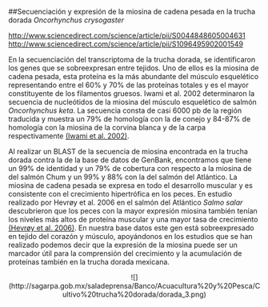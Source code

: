 ##Secuenciación y expresión de la miosina de cadena pesada en la trucha dorada *Oncorhynchus crysogaster*

http://www.sciencedirect.com/science/article/pii/S0044848605004631
http://www.sciencedirect.com/science/article/pii/S1096495902001549


En la secuenciación del transcriptoma de la trucha dorada, se identificaron los genes que se sobreexpresan entre tejidos. Uno de ellos es la miosina de cadena pesada, esta proteína es la más abundante del músculo esquelético representando entre el 60% y 70% de las proteínas totales y es el mayor constituyente de los filamentos gruesos.
Iwami et al. 2002 determinaron la secuencia de nucleótidos de la miosina del músculo esquelético de salmón *Oncorhynchus keta*. La secuencia consta de casi 6000 pb de la región traducida y muestra un 79% de homología con la de conejo y 84-87% de homología con la miosina de la corvina blanca y de la carpa respectivamente [(Iwami et al. 2002)](http://www.sciencedirect.com/science/article/pii/S0044848605004631).

Al realizar un BLAST de la secuencia de miosina encontrada en la trucha dorada contra la de la base de datos de GenBank, encontramos que tiene un 99% de identidad y un 79% de cobertura con respecto a la miosina de del salmón Chum y un 99% y 88% con la del salmón del Atlántico. 
La miosina de cadena pesada se expresa en todo el desarrollo muscular y es consistente con el crecimiento hipertrófica en los peces. En estudio realizado por Hevrøy et al. 2006 en el salmón del Atlántico *Salmo salar* descubrieron que los peces con la mayor expresión miosina también tenían los niveles más altos de proteína muscular y una mayor tasa de crecimiento [(Hevrøy et al. 2006)](http://www.sciencedirect.com/science/article/pii/S1096495902001549).
En nuestra base datos este gen está sobreexpresado en tejido del corazón y músculo, apoyándonos en los estudios que se han realizado podemos decir que la expresión de la miosina puede ser un marcador útil para la comprensión del crecimiento y la acumulación de proteínas también en la trucha dorada mexicana.

<center>![](http://sagarpa.gob.mx/saladeprensa/Banco/Acuacultura%20y%20Pesca/Cultivo%20trucha%20dorada/dorada_3.png)</center>
